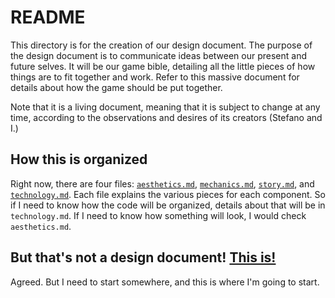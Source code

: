 # README

This directory is for the creation of our design document. The purpose of the design document is to communicate ideas between our present and future selves. It will be our game bible, detailing all the little pieces of how things are to fit together and work. Refer to this massive document for details about how the game should be put together.

Note that it is a living document, meaning that it is subject to change at any time, according to the observations and desires of its creators (Stefano and I.)

## How this is organized

Right now, there are four files: [`aesthetics.md`](aesthetics.md), [`mechanics.md`](mechanics.md), [`story.md`](story.md), and [`technology.md`](technology.md). Each file explains the various pieces for each component. So if I need to know how the code will be organized, details about that will be in `technology.md`. If I need to know how something will look, I would check `aesthetics.md`.

## But that's not a design document! [This is!](https://www.gamasutra.com/view/feature/131791/the_anatomy_of_a_design_document_.php?page=2)

Agreed. But I need to start somewhere, and this is where I'm going to start.